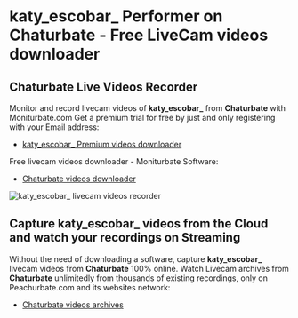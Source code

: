 # katy_escobar_ Performer on Chaturbate - Free LiveCam videos downloader

## Chaturbate Live Videos Recorder

Monitor and record livecam videos of **katy_escobar_** from **Chaturbate** with Moniturbate.com
Get a premium trial for free by just and only registering with your Email address:
* [katy_escobar_ Premium videos downloader](https://moniturbate.com/request-demo-licence-key.html)

Free livecam videos downloader - Moniturbate Software:
* [Chaturbate videos downloader](https://moniturbate.com/moniturbate-download-software.html)

![katy_escobar_ livecam videos recorder](https://peachurnet.com/templates/moniturbate-software.png)


## Capture katy_escobar_ videos from the Cloud and watch your recordings on Streaming

Without the need of downloading a software, capture **katy_escobar_** livecam videos from **Chaturbate** 100% online.
Watch Livecam archives from **Chaturbate** unlimitedly from thousands of existing recordings, only on Peachurbate.com and its websites network:
* [Chaturbate videos archives](https://peachurnet.com/)